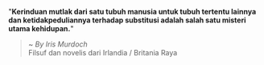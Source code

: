 "**Kerinduan mutlak dari satu tubuh manusia untuk tubuh tertentu lainnya dan ketidakpeduliannya terhadap substitusi adalah salah satu misteri utama kehidupan.**"

> ~ _By Iris Murdoch_  
Filsuf dan novelis dari Irlandia / Britania Raya
